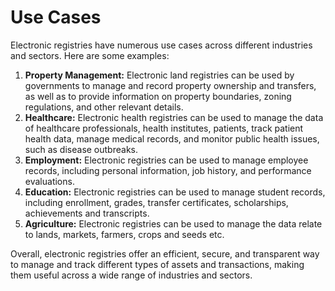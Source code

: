 # Use Cases

Electronic registries have numerous use cases across different industries and sectors. Here are some examples:

1. **Property Management:** Electronic land registries can be used by governments to manage and record property ownership and transfers, as well as to provide information on property boundaries, zoning regulations, and other relevant details.
2. **Healthcare:** Electronic health registries can be used to manage the data of healthcare professionals, health institutes, patients, track patient health data, manage medical records, and monitor public health issues, such as disease outbreaks.
3. **Employment:** Electronic registries can be used to manage employee records, including personal information, job history, and performance evaluations.
4. **Education:** Electronic registries can be used to manage student records, including enrollment, grades, transfer certificates, scholarships, achievements and transcripts.
5. **Agriculture:** Electronic registries can be used to manage the data relate to lands, markets, farmers, crops and seeds etc.&#x20;

Overall, electronic registries offer an efficient, secure, and transparent way to manage and track different types of assets and transactions, making them useful across a wide range of industries and sectors.
